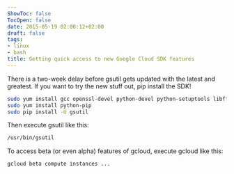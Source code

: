 ```yaml
---
ShowToc: false
TocOpen: false
date: 2015-05-19 02:00:12+02:00
draft: false
tags:
- linux
- bash
title: Getting quick access to new Google Cloud SDK features
---
```


There is a two-week delay before gsutil gets updated with the latest and greatest. If you want to try the new stuff out, pip install the SDK!



```bash
sudo yum install gcc openssl-devel python-devel python-setuptools libffi-devel
sudo yum install python-pip
sudo pip install -U gsutil
```

Then execute gsutil like this:

```bash
/usr/bin/gsutil
```

To access beta (or even alpha) features of gcloud, execute gcloud like this:

```bash
gcloud beta compute instances ...
```